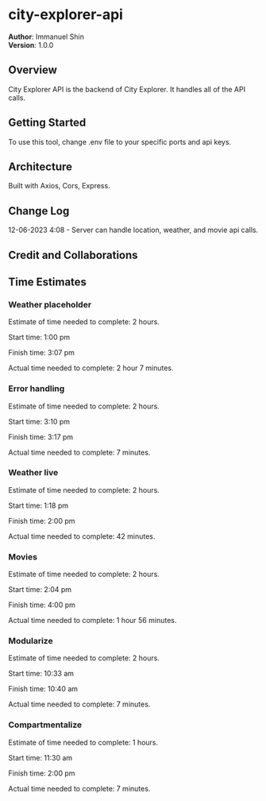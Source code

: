 # city-explorer-api

**Author**: Immanuel Shin  
**Version**: 1.0.0

## Overview
<!-- Provide a high level overview of what this application is and why you are building it, beyond the fact that it's an assignment for this class. (i.e. What's your problem domain?) -->
City Explorer API is the backend of City Explorer. It handles all of the API calls.

## Getting Started
<!-- What are the steps that a user must take in order to build this app on their own machine and get it running? -->
To use this tool, change .env file to your specific ports and api keys.

## Architecture
<!-- Provide a detailed description of the application design. What technologies (languages, libraries, etc) you're using, and any other relevant design information. -->
Built with Axios, Cors, Express.

## Change Log
<!-- Use this area to document the iterative changes made to your application as each feature is successfully implemented. Use time stamps. Here's an example:

01-01-2001 4:59pm - Application now has a fully-functional express server, with a GET route for the location resource. -->
12-06-2023 4:08 - Server can handle location, weather, and movie api calls.

## Credit and Collaborations
<!-- Give credit (and a link) to other people or resources that helped you build this application. -->

## Time Estimates

### Weather placeholder

Estimate of time needed to complete: 2 hours.

Start time: 1:00 pm

Finish time: 3:07 pm

Actual time needed to complete: 2 hour 7 minutes.

### Error handling

Estimate of time needed to complete: 2 hours.

Start time: 3:10 pm

Finish time: 3:17 pm

Actual time needed to complete: 7 minutes.

### Weather live

Estimate of time needed to complete: 2 hours.

Start time: 1:18 pm

Finish time: 2:00 pm

Actual time needed to complete: 42 minutes.

### Movies

Estimate of time needed to complete: 2 hours.

Start time: 2:04 pm

Finish time: 4:00 pm

Actual time needed to complete: 1 hour 56 minutes.

### Modularize

Estimate of time needed to complete: 2 hours.

Start time: 10:33 am

Finish time: 10:40 am

Actual time needed to complete: 7 minutes.

### Compartmentalize

Estimate of time needed to complete: 1 hours.

Start time: 11:30 am

Finish time: 2:00 pm

Actual time needed to complete: 7 minutes.

